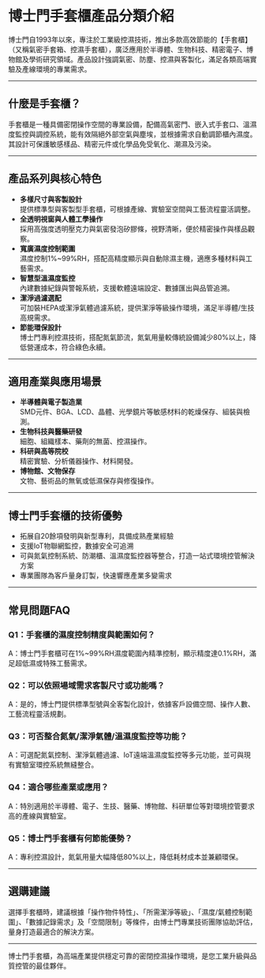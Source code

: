 # 博士門手套櫃產品分類介紹

博士門自1993年以來，專注於工業級控濕技術，推出多款高效節能的【手套櫃】（又稱氣密手套箱、控濕手套櫃），廣泛應用於半導體、生物科技、精密電子、博物館及學術研究領域。產品設計強調氣密、防塵、控濕與客製化，滿足各類高端實驗及產線環境的專業需求。

---

## 什麼是手套櫃？

手套櫃是一種具備密閉操作空間的專業設備，配備高氣密門、嵌入式手套口、溫濕度監控與調控系統，能有效隔絕外部空氣與塵埃，並根據需求自動調節櫃內濕度。其設計可保護敏感樣品、精密元件或化學品免受氧化、潮濕及污染。

---

## 產品系列與核心特色

- **多樣尺寸與客製設計**  
  提供標準型與客製型手套櫃，可根據產線、實驗室空間與工藝流程靈活調整。
- **全透明視窗與人體工學操作**  
  採用高強度透明壓克力與氣密發泡矽膠條，視野清晰，便於精密操作與樣品觀察。
- **寬廣濕度控制範圍**  
  濕度控制1%~99%RH，搭配高精度顯示與自動除濕主機，適應多種材料與工藝需求。
- **智慧型溫濕度監控**  
  內建數據紀錄與警報系統，支援軟體遠端設定、數據匯出與品管追溯。
- **潔淨過濾選配**  
  可加裝HEPA或潔淨氣體過濾系統，提供潔淨等級操作環境，滿足半導體/生技高規需求。
- **節能環保設計**  
  博士門專利控濕技術，搭配氮氣節流，氮氣用量較傳統設備減少80%以上，降低營運成本，符合綠色永續。

---

## 適用產業與應用場景

- **半導體與電子製造業**  
  SMD元件、BGA、LCD、晶體、光學鏡片等敏感材料的乾燥保存、組裝與檢測。
- **生物科技與醫藥研發**  
  細胞、組織樣本、藥劑的無菌、控濕操作。
- **科研與高等院校**  
  精密實驗、分析儀器操作、材料開發。
- **博物館、文物保存**  
  文物、藝術品的無氧或低濕保存與修復操作。

---

## 博士門手套櫃的技術優勢

- 拓展自20餘項發明與新型專利，具備成熟產業經驗
- 支援IoT物聯網監控，數據安全可追溯
- 可與氮氣控制系統、防潮櫃、溫濕度監控器等整合，打造一站式環境控管解決方案
- 專業團隊為客戶量身訂製，快速響應產業多變需求

---

## 常見問題FAQ

### Q1：手套櫃的濕度控制精度與範圍如何？
A：博士門手套櫃可在1%~99%RH濕度範圍內精準控制，顯示精度達0.1%RH，滿足超低濕或特殊工藝需求。

### Q2：可以依照場域需求客製尺寸或功能嗎？
A：是的，博士門提供標準型號與全客製化設計，依據客戶設備空間、操作人數、工藝流程靈活規劃。

### Q3：可否整合氮氣/潔淨氣體/溫濕度監控等功能？
A：可選配氮氣控制、潔淨氣體過濾、IoT遠端溫濕度監控等多元功能，並可與現有實驗室環控系統無縫整合。

### Q4：適合哪些產業或應用？
A：特別適用於半導體、電子、生技、醫藥、博物館、科研單位等對環境控管要求高的產線與實驗室。

### Q5：博士門手套櫃有何節能優勢？
A：專利控濕設計，氮氣用量大幅降低80%以上，降低耗材成本並兼顧環保。

---

## 選購建議

選擇手套櫃時，建議根據「操作物件特性」、「所需潔淨等級」、「濕度/氣體控制範圍」、「數據記錄需求」及「空間限制」等條件，由博士門專業技術團隊協助評估，量身打造最適合的解決方案。

---

博士門手套櫃，為高端產業提供穩定可靠的密閉控濕操作環境，是您工業升級與品質控管的最佳夥伴。